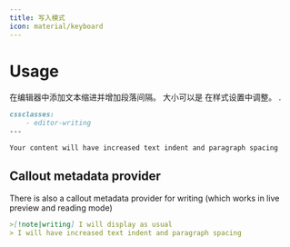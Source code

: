 ```yaml
---
title: 写入模式
icon: material/keyboard
---
```


# Usage

在编辑器中添加文本缩进并增加段落间隔。 大小可以是
在样式设置中调整。
.

```md
cssclasses:
    - editor-writing
---

Your content will have increased text indent and paragraph spacing 
```


## Callout metadata provider

There is also a callout metadata provider for writing (which works in live preview
and reading mode)

```md
>[!note|writing] I will display as usual
> I will have increased text indent and paragraph spacing 
```

